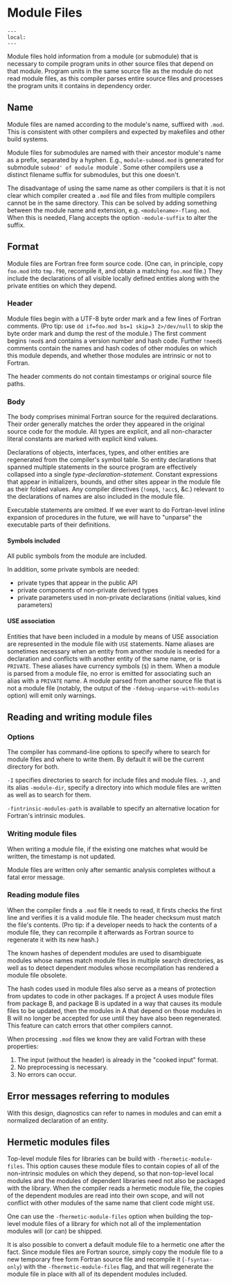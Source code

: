 <!--===- docs/ModFiles.md

   Part of the LLVM Project, under the Apache License v2.0 with LLVM Exceptions.
   See https://llvm.org/LICENSE.txt for license information.
   SPDX-License-Identifier: Apache-2.0 WITH LLVM-exception

-->

# Module Files

```{contents}
---
local:
---
```

Module files hold information from a module (or submodule) that is
necessary to compile program units in other source files that depend on that module.
Program units in the same source file as the module do not read
module files, as this compiler parses entire source files and processes
the program units it contains in dependency order.

## Name

Module files are named according to the module's name, suffixed with `.mod`.
This is consistent with other compilers and expected by makefiles and
other build systems.

Module files for submodules are named with their ancestor module's name
as a prefix, separated by a hyphen.
E.g., `module-submod.mod` is generated for submodule `submod' of module
`module`.
Some other compilers use a distinct filename suffix for submodules,
but this one doesn't.

The disadvantage of using the same name as other compilers is that it is not
clear which compiler created a `.mod` file and files from multiple compilers
cannot be in the same directory. This can be solved by adding something
between the module name and extension, e.g. `<modulename>-flang.mod`.  When
this is needed, Flang accepts the option `-module-suffix` to alter the suffix.

## Format

Module files are Fortran free form source code.
(One can, in principle, copy `foo.mod` into `tmp.f90`, recompile it,
and obtain a matching `foo.mod` file.)
They include the declarations of all visible locally defined entities along
with the private entities on which they depend.

### Header

Module files begin with a UTF-8 byte order mark and a few lines of
Fortran comments.
(Pro tip: use `dd if=foo.mod bs=1 skip=3 2>/dev/null` to skip the byte order
mark and dump the rest of the module.)
The first comment begins `!mod$` and contains a version number
and hash code.
Further `!need$` comments contain the names and hash codes of other modules
on which this module depends, and whether those modules are intrinsic
or not to Fortran.

The header comments do not contain timestamps or original source file paths.

### Body

The body comprises minimal Fortran source for the required declarations.
Their order generally matches the order they appeared in the original
source code for the module.
All types are explicit, and all non-character literal constants are
marked with explicit kind values.

Declarations of objects, interfaces, types, and other entities are
regenerated from the compiler's symbol table.
So entity declarations that spanned multiple statements in the source
program are effectively collapsed into a single *type-declaration-statement*.
Constant expressions that appear in initializers, bounds, and other sites
appear in the module file as their folded values.
Any compiler directives (`!omp$`, `!acc$`, &c.) relevant to the declarations
of names are also included in the module file.

Executable statements are omitted.
If we ever want to do Fortran-level inline expansion of procedures
in the future,
we will have to "unparse" the executable parts of their definitions.

#### Symbols included

All public symbols from the module are included.

In addition, some private symbols are needed:
- private types that appear in the public API
- private components of non-private derived types
- private parameters used in non-private declarations (initial values, kind parameters)

#### USE association

Entities that have been included in a module by means of USE association
are represented in the module file with `USE` statements.
Name aliases are sometimes necessary when an entity from another
module is needed for a declaration and conflicts with another
entity of the same name, or is `PRIVATE`.
These aliases have currency symbols (`$`) in them.
When a module
is parsed from a module file, no error is emitted for associating
such an alias with a `PRIVATE` name.
A module parsed from another source file that is not a module file
(notably, the output of the `-fdebug-unparse-with-modules` option)
will emit only warnings.

## Reading and writing module files

### Options

The compiler has command-line options to specify where to search
for module files and where to write them. By default it will be the current
directory for both.

`-I` specifies directories to search for include files and module
files.
`-J`, and its alias `-module-dir`, specify a directory into which module files are written
as well as to search for them.

`-fintrinsic-modules-path` is available to specify an alternative location
for Fortran's intrinsic modules.

### Writing module files

When writing a module file, if the existing one matches what would be written,
the timestamp is not updated.

Module files are written only after semantic analysis completes without
a fatal error message.

### Reading module files

When the compiler finds a `.mod` file it needs to read, it firsts checks the first
line and verifies it is a valid module file.
The header checksum must match the file's contents.
(Pro tip: if a developer needs to hack the contents of a module file, they can
recompile it afterwards as Fortran source to regenerate it with its new hash.)

The known hashes of dependent modules are used to disambiguate modules whose
names match module files in multiple search directories, as well as to
detect dependent modules whose recompilation has rendered a module file
obsolete.

The hash codes used in module files also serve as a means of protection from
updates to code in other packages.
If a project A uses module files from package B, and package B is updated in
a way that causes its module files to be updated, then the modules in A that
depend on those modules in B will no longer be accepted for use until they
have also been regenerated.
This feature can catch errors that other compilers cannot.

When processing `.mod` files we know they are valid Fortran with these properties:
1. The input (without the header) is already in the "cooked input" format.
2. No preprocessing is necessary.
3. No errors can occur.

## Error messages referring to modules

With this design, diagnostics can refer to names in modules and can emit a
normalized declaration of an entity.

## Hermetic modules files

Top-level module files for libraries can be build with `-fhermetic-module-files`.
This option causes these module files to contain copies of all of the non-intrinsic
modules on which they depend, so that non-top-level local modules and the
modules of dependent libraries need not also be packaged with the library.
When the compiler reads a hermetic module file, the copies of the dependent
modules are read into their own scope, and will not conflict with other modules
of the same name that client code might `USE`.

One can use the `-fhermetic-module-files` option when building the top-level
module files of a library for which not all of the implementation modules
will (or can) be shipped.

It is also possible to convert a default module file to a hermetic one after
the fact.
Since module files are Fortran source, simply copy the module file to a new
temporary free form Fortran source file and recompile it (`-fsyntax-only`)
with the `-fhermetic-module-files` flag, and that will regenerate the module
file in place with all of its dependent modules included.

